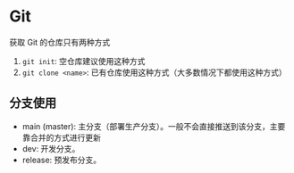 # Git

获取 Git 的仓库只有两种方式

1. `git init`: 空仓库建议使用这种方式
2. `git clone <name>`: 已有仓库使用这种方式（大多数情况下都使用这种方式）

## 分支使用

- main (master): 主分支（部署生产分支）。一般不会直接推送到该分支，主要靠合并的方式进行更新
- dev: 开发分支。
- release: 预发布分支。

